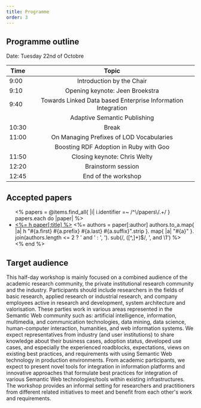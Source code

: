 ```yaml
---
title: Programme
order: 3
---
```


## Programme outline

Date: Tuesday 22nd of Octobre

| Time          | Topic                            |
| ------------- |:--------------------------------:|
| 9:00          | Introduction by the Chair        |
| 9:10          | Opening keynote: Jeen Broekstra  |
| 9:40          | Towards Linked Data based Enterprise Information Integration |
|               | Adaptive Semantic Publishing     |
| 10:30         | Break                            |
| 11:00         | On Managing Prefixes of LOD Vocabularies                  |
|               | Boosting RDF Adoption in Ruby with Goo |
| 11:50         | Closing keynote: Chris Welty     |
| 12:20         | Brainstorm session               |
| 12:45         | End of the workshop              |

## Accepted papers
<ul>
<%
  papers = @items.find_all{ |i| i.identifier =~ /^\/papers\/.+/ }
  papers.each do |paper|
%>
<li itemscope itemtype="http://schema.org/ScholarlyArticle">
  <a href='<%= paper.identifier %>paper.pdf' itemprop="name"><%= h paper[:title] %></a>
  <%=
    authors = paper[:author]
    authors.to_a.map{ |a| h "#{a.first} #{a.prefix} #{a.last} #{a.suffix}".strip }.
      map{ |a| "<span itemprop='author'>#{a}</span>" }.
      join(authors.length <= 2 ? ' and ' : ', ').
      sub(/, ([^,]+)$/, ', and \1')
  %>
</li>
<%
  end
%>
</ul>

## Target audience
This half-day workshop is mainly focused on a combined audience of the academic research community, the private institutional research community and the industry. Participants should include researchers in the fields of basic research, applied research or industrial research, and company employees active in research and development, system architecture and valorisation. These parties work in various areas represented in the Semantic Web community such as: artificial intelligence, information, multimedia, and communication technologies, data mining, data science, human-computer interaction, humanities, and web information systems.
We expect representatives from industry (and user institutions) to share knowledge about their business cases, adoption status, developed use cases, and especially the experienced roadblocks, expectations, views on existing best practices, and requirements with using Semantic Web technology in production environments. From academic participants, we expect to present novel tools for integration in information platforms and innovative approaches that formulate best practices for integration of various Semantic Web technologies/tools within existing infrastructures. The workshop provides an informal setting for researchers and practitioners from different related initiatives to meet and benefit from each other's work and requirements.
